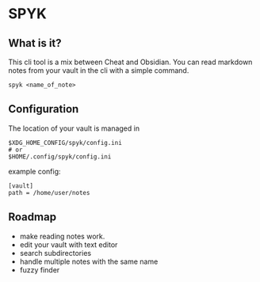 # SPYK

## What is it?

This cli tool is a mix between Cheat and Obsidian.
You can read markdown notes from your vault in the cli with a simple command.

```
spyk <name_of_note>
```
## Configuration
The location of your vault is managed in 
```
$XDG_HOME_CONFIG/spyk/config.ini
# or
$HOME/.config/spyk/config.ini
```
example config:

```
[vault]
path = /home/user/notes
```

## Roadmap
- make reading notes work.
- edit your vault with text editor
- search subdirectories
- handle multiple notes with the same name
- fuzzy finder





